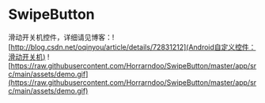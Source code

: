 # SwipeButton

滑动开关机控件，详细请见博客：![http://blog.csdn.net/oqinyou/article/details/72831212](Android自定义控件：滑动开关机)
![https://raw.githubusercontent.com/Horrarndoo/SwipeButton/master/app/src/main/assets/demo.gif](https://raw.githubusercontent.com/Horrarndoo/SwipeButton/master/app/src/main/assets/demo.gif)
